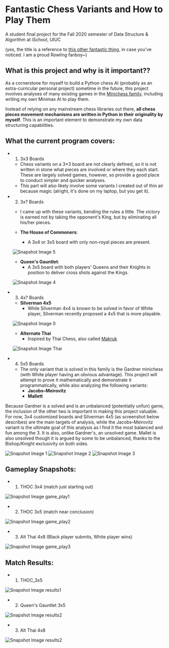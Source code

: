 # Fantastic Chess Variants and How to Play Them
A student final project for the Fall 2020 semester of Data Structure & Algorithm at iSchool, UIUC

(yes, the title is a reference to [this other fantastic thing](https://harrypotter.fandom.com/wiki/Fantastic_Beasts_and_Where_to_Find_Them_(film)), in case you've noticed. I am a proud Rowling fanboy~)


## What is this project and why is it important??

As a cornerstone for myself to build a Python chess AI (probably as an extra-curricular personal project) sometime in the future, this project involves analyses of many existing games in the [Minichess family](https://en.wikipedia.org/wiki/Minichess), including writing my own Minimax AI to play them.

Instead of relying on any mainstream chess libraries out there, **all chess pieces movement mechanisms are written in Python in their originality by myself**. This is an important element to demonstrate my own data structuring capabilities.

## What the current program covers:

- 1. 3x3 Boards 
  - Chess variants on a 3×3 board are not clearly defined, so it is not written in stone what pieces are involved or where they each start. These are largely solved games, however, so provide a good place to conduct simpler and quicker analyses.
  - This part will also likely involve some variants I created out of thin air because magic (alright, it's done on my laptop, but you get it).
 
- 2. 3x? Boards 
  - I came up with these variants, bending the rules a little. The victory is earned not by taking the opponent's King, but by eliminating all his/her pieces.
  
  - **The House of Commoners**: 
    - A 3x4 or 3x5 board with only non-royal pieces are present.
    
  ![Snapshot Image 5](https://github.com/velwu/Fall20-Projects/blob/main/3x4%20THoC.PNG)
    
  - **Queen's Gauntlet**: 
    - A 3x5 board with both players' Queens and their Knights in position to deliver cross shots against the Kings.
    
  ![Snapshot Image 4](https://github.com/velwu/Fall20-Projects/blob/main/3x5%20QueensGlt.PNG)
 
- 3. 4x? Boards
  - **Silverman 4x5**
    - While Silverman 4x4 is known to be solved in favor of White player, Silverman recently proposed a 4x5 that is more playable.
    
  ![Snapshot Image 0](https://github.com/velwu/Fall20-Projects/blob/main/Silverman%204x5.PNG)
  
  - **Alternate Thai**
    - Inspired by Thai Chess, also called [Makruk](https://en.wikipedia.org/wiki/Makruk)
    
  ![Snapshot Image Thai](https://github.com/velwu/Fall20-Projects/blob/main/4x8%20AltThai.PNG)
  
    
- 4. 5x5 Boards
  - The only variant that is solved in this family is the Gardner minichess (with White player having an obvious advantage). This project will attempt to prove it mathematically and demonstrate it programmatically, while also analyzing the following variants:
    - **Jacobs–Meirovitz**
    - **Mallett**
    
Because Gardner is a solved and is an unbalanced (potentially unfun) game, the inclusion of the other two is important in making this project valuable.
For now, 3x4 customized boards and Silverman 4x5 (as screenshot below describes) are the main targets of analysis, while the Jacobs–Meirovitz variant is the ultimate goal of this analysis as I find it the most balanced and fun among the 3. It is also, unlike Gardner's, an unsolved game. Mallet is also unsolved though it is argued by some to be unbalanced, thanks to the Bishop/Knight exclusivity on both sides.

![Snapshot Image 1](https://github.com/velwu/Fall20-Projects/blob/main/5x5%20Gardner%20variant.PNG)
![Snapshot Image 2](https://github.com/velwu/Fall20-Projects/blob/main/5x5%20JM%20variant.PNG)
![Snapshot Image 3](https://github.com/velwu/Fall20-Projects/blob/main/5x5%20Mallett%20variant.PNG)


## Gameplay Snapshots:
- 1. THOC 3x4 (match just starting out)

![Snapshot Image game_play1](https://github.com/velwu/Fall20-Projects/blob/main/gameplay_snapshot_THOC_3x4.png)

- 2. THOC 3x5 (match near conclusion)

![Snapshot Image game_play2](https://github.com/velwu/Fall20-Projects/blob/main/gameplay_snapshot_THOC_3x5.png)

- 3. Alt Thai 4x8 (Black player submits, White player wins)

![Snapshot Image game_play3](https://github.com/velwu/Fall20-Projects/blob/main/gameplay_snapshot_Thai_4x8.png)


## Match Results:
- 1. THOC_3x5

![Snapshot Image results1](https://github.com/velwu/Fall20-Projects/blob/main/match_results_THOC_3x5.png)

- 2. Queen's Gauntlet 3x5

![Snapshot Image results2](https://github.com/velwu/Fall20-Projects/blob/main/match_results_QueensGlt_3x5.png)

- 3. Alt Thai 4x8 

![Snapshot Image results2](https://github.com/velwu/Fall20-Projects/blob/main/match_results_AltThai_4x8.png)
